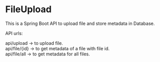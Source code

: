 # FileUpload
This is a Spring Boot API to upload file and store metadata in Database.

API urls:

api/upload -> to upload file.  
api/file/{id} -> to get metadata of a file with file id.  
api/file/all -> to get metadata for all files.  
